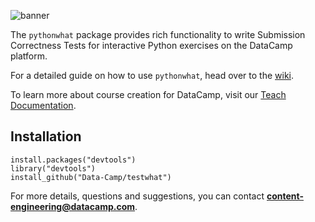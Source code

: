 ![banner](https://s3.amazonaws.com/assets.datacamp.com/img/github/content-engineering-repos/pythonwhat_banner.png)

The `pythonwhat` package provides rich functionality to write Submission Correctness Tests for interactive Python exercises on the DataCamp platform.

For a detailed guide on how to use `pythonwhat`, head over to the [wiki](https://github.com/datacamp/pythonwhat/wiki).

To learn more about course creation for DataCamp, visit our [Teach Documentation](http://docs.datacamp.com/teach).

## Installation

```
install.packages("devtools")
library("devtools")
install_github("Data-Camp/testwhat")
```

For more details, questions and suggestions, you can contact <b>content-engineering@datacamp.com</b>.
